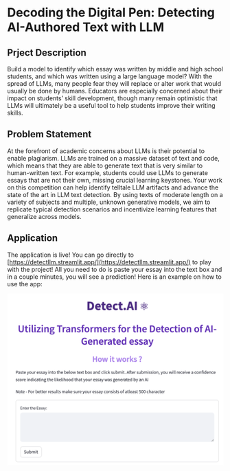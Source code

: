 # Decoding the Digital Pen: Detecting AI-Authored Text with LLM

## Prject Description

Build a model to identify which essay was written by middle and high school students, and which was written using a large language model? With the spread of LLMs, many people fear they will replace or alter work that would usually be done by humans. Educators are especially concerned about their impact on students’ skill development, though many remain optimistic that LLMs will ultimately be a useful tool to help students improve their writing skills.

## Problem Statement

At the forefront of academic concerns about LLMs is their potential to enable plagiarism. LLMs are trained on a massive dataset of text and code, which means that they are able to generate text that is very similar to human-written text. For example, students could use LLMs to generate essays that are not their own, missing crucial learning keystones. Your work on this competition can help identify telltale LLM artifacts and advance the state of the art in LLM text detection. By using texts of moderate length on a variety of subjects and multiple, unknown generative models, we aim to replicate typical detection scenarios and incentivize learning features that generalize across models.

## Application
The application is live! You can go directly to [https://detectllm.streamlit.app/](https://detectllm.streamlit.app/) to play with the project! All you need to do is paste your essay into the text box and in a couple minutes, you will see a prediction! Here is an example on how to use the app:

![Detect-llm](https://github.com/venkydesai/Detect_AI/blob/main/Images/detectllm.png) 
<!-- ![alt-text-2](images/prediction.png "title-2") -->